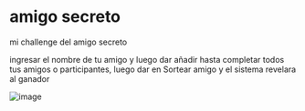 # amigo secreto 

mi challenge del amigo secreto

ingresar el nombre de tu amigo y luego dar añadir hasta completar todos tus amigos o participantes, luego dar en Sortear amigo y el sistema revelara al ganador

![image](https://github.com/user-attachments/assets/58d8ac6b-5bf0-465d-8052-6715a2e17c88)
